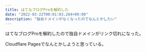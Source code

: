 ```yaml
---
title: はてなブログProを解約した
date: "2022-03-22T00:01:03.284+09:00"
description: "独自ドメインがなくなったのでなんとかしたい"
---
```


はてなブログProを解約したので独自ドメインがリンク切れになった。

Cloudflare Pagesでなんとかしようと思っている。